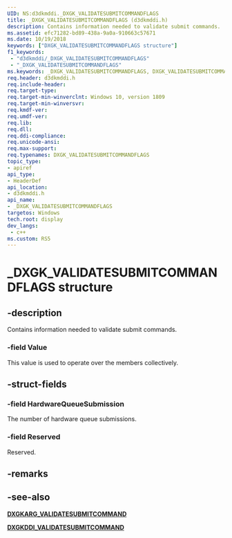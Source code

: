 ```yaml
---
UID: NS:d3dkmddi._DXGK_VALIDATESUBMITCOMMANDFLAGS
title: _DXGK_VALIDATESUBMITCOMMANDFLAGS (d3dkmddi.h)
description: Contains information needed to validate submit commands.
ms.assetid: efc71282-bd89-438a-9a0a-910663c57671
ms.date: 10/19/2018
keywords: ["DXGK_VALIDATESUBMITCOMMANDFLAGS structure"]
f1_keywords:
 - "d3dkmddi/_DXGK_VALIDATESUBMITCOMMANDFLAGS"
 - "_DXGK_VALIDATESUBMITCOMMANDFLAGS"
ms.keywords: _DXGK_VALIDATESUBMITCOMMANDFLAGS, DXGK_VALIDATESUBMITCOMMANDFLAGS, 
req.header: d3dkmddi.h
req.include-header:
req.target-type:
req.target-min-winverclnt: Windows 10, version 1809
req.target-min-winversvr:
req.kmdf-ver:
req.umdf-ver:
req.lib:
req.dll:
req.ddi-compliance:
req.unicode-ansi:
req.max-support:
req.typenames: DXGK_VALIDATESUBMITCOMMANDFLAGS
topic_type: 
- apiref
api_type: 
- HeaderDef
api_location: 
- d3dkmddi.h
api_name: 
- _DXGK_VALIDATESUBMITCOMMANDFLAGS
targetos: Windows
tech.root: display
dev_langs:
 - c++
ms.custom: RS5
---
```


# _DXGK_VALIDATESUBMITCOMMANDFLAGS structure

## -description

Contains information needed to validate submit commands.

### -field Value

This value is used to operate over the members collectively.

## -struct-fields

### -field HardwareQueueSubmission

The number of hardware queue submissions.

### -field Reserved

Reserved.

## -remarks

## -see-also

[**DXGKARG_VALIDATESUBMITCOMMAND**](ns-d3dkmddi-_dxgkarg_validatesubmitcommand.md)

[**DXGKDDI_VALIDATESUBMITCOMMAND**](nc-d3dkmddi-dxgkddi_validatesubmitcommand.md)
